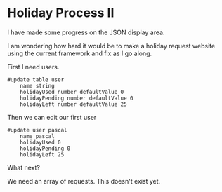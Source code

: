# Holiday Process II

I have made some progress on the JSON display area.

I am wondering how hard it would be to make a holiday request website using the current framework and fix as I go along.

First I need users.

    #update table user
        name string
        holidayUsed number defaultValue 0
        holidayPending number defaultValue 0
        holidayLeft number defaultValue 25
    

Then we can edit our first user

    #update user pascal
        name pascal
        holidayUsed 0
        holidayPending 0
        holidayLeft 25
    

What next?

We need an array of requests. This doesn't exist yet.







